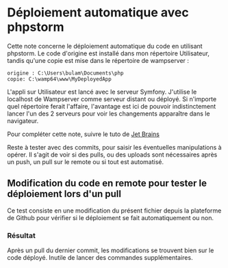 # Déploiement automatique avec phpstorm

Cette note concerne le déploiement automatique du code en utilisant phpstorm.
Le code d'origine est installé dans mon répertoire Utilisateur, tandis qu'une copie est mise dans le répertoire de wampserver :

```
origine : C:\Users\bulam\Documents\php
copie: C:\wamp64\www\MyDeployedApp
```

L'appli sur Utilisateur est lancé avec le serveur Symfony.
J'utilise le localhost de Wampserver comme serveur distant ou déployé.
Si n'importe quel répertoire ferait l'affaire, l'avantage est ici de pouvoir indistinctement lancer l'un des 2 serveurs pour voir les changements apparaître dans le navigateur.

Pour compléter cette note, suivre le tuto de [Jet Brains](https://www.jetbrains.com/help/phpstorm/tutorial-deployment-in-product.html)

Reste à tester avec des commits, pour saisir les éventuelles manipulations à opérer.
Il s'agit de voir si des pulls, ou des uploads sont nécessaires après un push, un pull sur le remote ou si tout est automatisé.

## Modification du code en remote pour tester le déploiement lors d'un pull

Ce test consiste en une modification du présent fichier depuis la plateforme de Github pour vérifier si le déploiement se fait automatiquement ou non.

### Résultat

Après un pull du dernier commit, les modifications se trouvent bien sur le code déployé. Inutile de lancer des commandes supplémentaires.